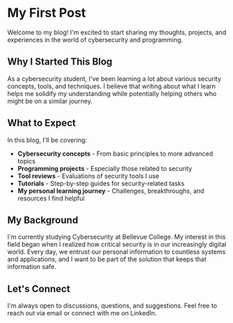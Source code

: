 # My First Post

Welcome to my blog! I'm excited to start sharing my thoughts, projects, and experiences in the world of cybersecurity and programming.

## Why I Started This Blog

As a cybersecurity student, I've been learning a lot about various security concepts, tools, and techniques. I believe that writing about what I learn helps me solidify my understanding while potentially helping others who might be on a similar journey.

## What to Expect

In this blog, I'll be covering:

- **Cybersecurity concepts** - From basic principles to more advanced topics
- **Programming projects** - Especially those related to security
- **Tool reviews** - Evaluations of security tools I use
- **Tutorials** - Step-by-step guides for security-related tasks
- **My personal learning journey** - Challenges, breakthroughs, and resources I find helpful

## My Background

I'm currently studying Cybersecurity at Bellevue College. My interest in this field began when I realized how critical security is in our increasingly digital world. Every day, we entrust our personal information to countless systems and applications, and I want to be part of the solution that keeps that information safe.

## Let's Connect

I'm always open to discussions, questions, and suggestions. Feel free to reach out via email or connect with me on LinkedIn.